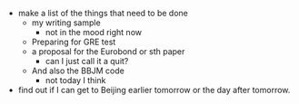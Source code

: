 - make a list of the things that need to be done
	- my writing sample
		- not in the mood right now
	- Preparing for GRE test
	- a proposal for the Eurobond or sth paper
		- can I just call it a quit?
	- And also the BBJM code
		- not today I think
- find out if I can get to Beijing earlier tomorrow or the day after tomorrow.

